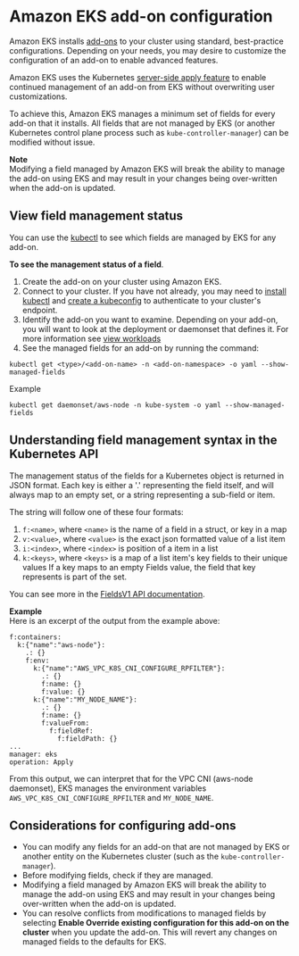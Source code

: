 # Amazon EKS add-on configuration<a name="add-ons-configuration"></a>

Amazon EKS installs [add-ons](eks-add-ons.md) to your cluster using standard, best-practice configurations. Depending on your needs, you may desire to customize the configuration of an add-on to enable advanced features.

Amazon EKS uses the Kubernetes [server-side apply feature](https://kubernetes.io/docs/reference/using-api/server-side-apply/) to enable continued management of an add-on from EKS without overwriting user customizations.

To achieve this, Amazon EKS manages a minimum set of fields for every add-on that it installs. All fields that are not managed by EKS (or another Kubernetes control plane process such as `kube-controller-manager`) can be modified without issue.

**Note**  
Modifying a field managed by Amazon EKS will break the ability to manage the add-on using EKS and may result in your changes being over-written when the add-on is updated.

## View field management status
You can use the [kubectl](https://kubernetes.io/docs/reference/kubectl/overview/) to see which fields are managed by EKS for any add-on.

**To see the management status of a field**\.
1. Create the add-on on your cluster using Amazon EKS.
2. Connect to your cluster. If you have not already, you may need to [install kubectl](install-kubectl.md) and [create a kubeconfig](create-kubeconfig.md) to authenticate to your cluster's endpoint.
3. Identify the add-on you want to examine. Depending on your add-on, you will want to look at the deployment or daemonset that defines it. For more information see [view workloads](view-workloads.md)
4. See the managed fields for an add-on by running the command:
  ```
  kubectl get <type>/<add-on-name> -n <add-on-namespace> -o yaml --show-managed-fields
  ```

  Example
  ```
  kubectl get daemonset/aws-node -n kube-system -o yaml --show-managed-fields
  ```

## Understanding field management syntax in the Kubernetes API
The management status of the fields for a Kubernetes object is returned in JSON format.
Each key is either a '.' representing the field itself, and will always map to an empty set, or a string representing a sub-field or item.

The string will follow one of these four formats:
  1. `f:<name>`, where `<name>` is the name of a field in a struct, or key in a map
  2. `v:<value>`, where `<value>` is the exact json formatted value of a list item
  3. `i:<index>`, where `<index>` is position of a item in a list
  4. `k:<keys>`, where `<keys>` is a map of a list item's key fields to their unique values If a key maps to an empty Fields value, the field that key represents is part of the set.

You can see more in the [FieldsV1 API documentation](https://kubernetes.io/docs/reference/generated/kubernetes-api/v1.21/#fieldsv1-v1-meta).

**Example**  
Here is an excerpt of the output from the example above:
```
f:containers:
  k:{"name":"aws-node"}:
    .: {}
    f:env:
      k:{"name":"AWS_VPC_K8S_CNI_CONFIGURE_RPFILTER"}:
        .: {}
        f:name: {}
        f:value: {}
      k:{"name":"MY_NODE_NAME"}:
        .: {}
        f:name: {}
        f:valueFrom:
          f:fieldRef:
            f:fieldPath: {}
...
manager: eks
operation: Apply
```

From this output, we can interpret that for the VPC CNI (aws-node daemonset), EKS manages the environment variables `AWS_VPC_K8S_CNI_CONFIGURE_RPFILTER` and `MY_NODE_NAME`.

## Considerations for configuring add-ons
+ You can modify any fields for an add-on that are not managed by EKS or another entity on the Kubernetes cluster (such as the `kube-controller-manager`).
+ Before modifying fields, check if they are managed.
+ Modifying a field managed by Amazon EKS will break the ability to manage the add-on using EKS and may result in your changes being over-written when the add-on is updated.
+ You can resolve conflicts from modifications to managed fields by selecting **Enable Override existing configuration for this add-on on the cluster** when you update the add-on. This will revert any changes on managed fields to the defaults for EKS.
